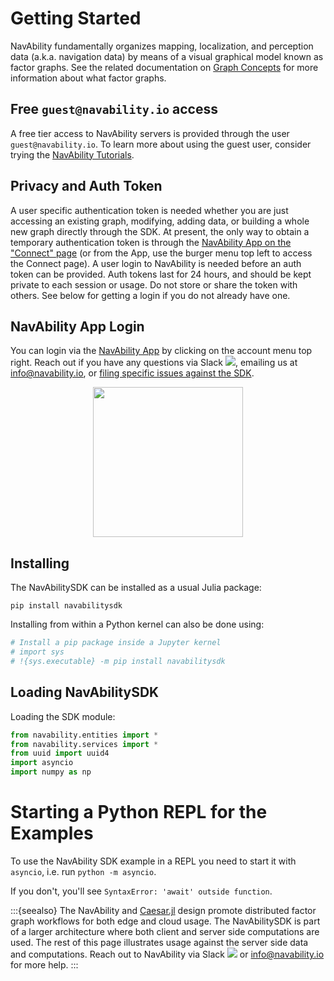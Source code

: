 # Getting Started

NavAbility fundamentally organizes mapping, localization, and perception data (a.k.a. navigation data) by means of a visual graphical model known as factor graphs.  See the related documentation on [Graph Concepts](https://juliarobotics.org/Caesar.jl/latest/concepts/concepts/) for more information about what factor graphs.

## Free `guest@navability.io` access

A free tier access to NavAbility servers is provided through the user `guest@navability.io`.  To learn more about using the guest user, consider trying the [NavAbility Tutorials](./nvatutorials).

## Privacy and Auth Token

A user specific authentication token is needed whether you are just accessing an existing graph, modifying, adding data, or building a whole new graph directly through the SDK.  At present, the only way to obtain a temporary authentication token is through the [NavAbility App on the "Connect" page][nva-app-auth] (or from the App, use the burger menu top left to access the Connect page).  A user login to NavAbility is needed before an auth token can be provided.  Auth tokens last for 24 hours, and should be kept private to each session or usage.  Do not store or share the token with others.  See below for getting a login if you do not already have one.

## NavAbility App Login

You can login via the [NavAbility App](https://app.navability.io/get-started/introduction/) by clicking on the account menu top right.  Reach out if you have any questions via Slack [![](https://img.shields.io/badge/Invite-Slack-green.svg?style=popout)][slack-invite], emailing us at <info@navability.io>, or [filing specific issues against the SDK][sdk-py].

<a href="https://app.navability.io/edge/connect"><p align="center">
<img src="https://user-images.githubusercontent.com/6412556/218193635-2325bbd1-f82c-4391-8959-8f54b2acdc0a.png" width="240px" border="0" />
</p></a>

## Installing

The NavAbilitySDK can be installed as a usual Julia package:
```
pip install navabilitysdk
```

Installing from within a Python kernel can also be done using:
```python
# Install a pip package inside a Jupyter kernel
# import sys
# !{sys.executable} -m pip install navabilitysdk
```

## Loading NavAbilitySDK

Loading the SDK module:
```python
from navability.entities import *
from navability.services import *
from uuid import uuid4
import asyncio
import numpy as np
```

# Starting a Python REPL for the Examples

To use the NavAbility SDK example in a REPL you need to start it with `asyncio`, i.e. run `python -m asyncio`.

If you don't, you'll see `SyntaxError: 'await' outside function`. 


:::{seealso}
The NavAbility and [Caesar.jl][cjl-docs] design promote distributed factor graph workflows for both edge and cloud usage.  The NavAbilitySDK is part of a larger architecture where both client and server side computations are used.  The rest of this page illustrates usage against the server side data and computations.  Reach out to NavAbility via Slack [![](https://img.shields.io/badge/Invite-Slack-green.svg?style=popout)][slack-invite] or <info@navability.io> for more help.
:::

[sdk-py]: https://github.com/NavAbility/NavAbilitySDK.py/issues
[cjl-docs]: https://juliarobotics.org/Caesar.jl/latest/
[slack-invite]: https://join.slack.com/t/caesarjl/shared_invite/zt-ucs06bwg-y2tEbddwX1vR18MASnOLsw
[nva-app-auth]: https://app.navability.io/edge/connect

